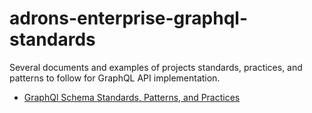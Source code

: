 # adrons-enterprise-graphql-standards

Several documents and examples of projects standards, practices, and patterns to follow for GraphQL API implementation.

* [GraphQl Schema Standards, Patterns, and Practices](graphql-schema-standards.md)